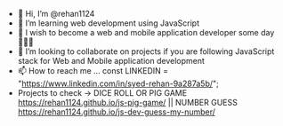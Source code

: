 - 👋 Hi, I’m @rehan1124
- 👀 I’m learning web development using JavaScript
- 🌱 I wish to become a web and mobile application developer some day 👩‍💻📱
- 💞️ I’m looking to collaborate on projects if you are following JavaScript stack for Web and Mobile application development
- 📫 How to reach me ... const LINKEDIN = "https://www.linkedin.com/in/syed-rehan-9a287a5b/";
- Projects to check -> DICE ROLL OR PIG GAME https://rehan1124.github.io/js-pig-game/ || NUMBER GUESS https://rehan1124.github.io/js-dev-guess-my-number/

<!---
rehan1124/rehan1124 is a ✨ special ✨ repository because its `README.md` (this file) appears on your GitHub profile.
You can click the Preview link to take a look at your changes.
--->
